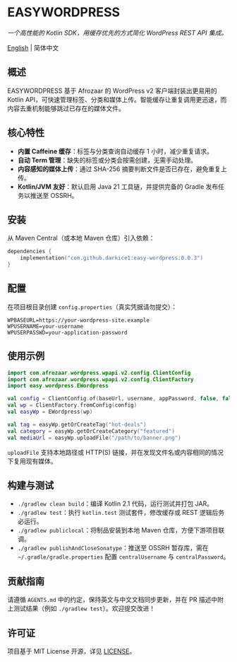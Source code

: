# EASYWORDPRESS

_一个高性能的 Kotlin SDK，用缓存优先的方式简化 WordPress REST API 集成。_

[English](README.md) | 简体中文

## 概述
EASYWORDPRESS 基于 Afrozaar 的 WordPress v2 客户端封装出更易用的 Kotlin API，可快速管理标签、分类和媒体上传。智能缓存让重复调用更迅速，而内容去重机制能够跳过已存在的媒体文件。

## 核心特性
- **内置 Caffeine 缓存**：标签与分类查询自动缓存 1 小时，减少重复请求。
- **自动 Term 管理**：缺失的标签或分类会按需创建，无需手动处理。
- **内容感知的媒体上传**：通过 SHA-256 摘要判断文件是否已存在，避免重复上传。
- **Kotlin/JVM 友好**：默认启用 Java 21 工具链，并提供完备的 Gradle 发布任务以推送至 OSSRH。

## 安装
从 Maven Central（或本地 Maven 仓库）引入依赖：

```kotlin
dependencies {
    implementation("com.github.darkice1:easy-wordpress:0.0.3")
}
```

## 配置
在项目根目录创建 `config.properties`（真实凭据请勿提交）：

```properties
WPBASEURL=https://your-wordpress-site.example
WPUSERNAME=your-username
WPUSERPASSWD=your-application-password
```

## 使用示例
```kotlin
import com.afrozaar.wordpress.wpapi.v2.config.ClientConfig
import com.afrozaar.wordpress.wpapi.v2.config.ClientFactory
import easy.wordpress.EWordpress

val config = ClientConfig.of(baseUrl, username, appPassword, false, false)
val wp = ClientFactory.fromConfig(config)
val easyWp = EWordpress(wp)

val tag = easyWp.getOrCreateTag("hot-deals")
val category = easyWp.getOrCreateCategory("featured")
val mediaUrl = easyWp.uploadFile("/path/to/banner.png")
```

`uploadFile` 支持本地路径或 HTTP(S) 链接，并在发现文件名或内容相同的情况下复用现有媒体。

## 构建与测试
- `./gradlew clean build`：编译 Kotlin 2.1 代码，运行测试并打包 JAR。
- `./gradlew test`：执行 `kotlin.test` 测试套件，修改缓存或 REST 逻辑后务必运行。
- `./gradlew publiclocal`：将制品安装到本地 Maven 仓库，方便下游项目联调。
- `./gradlew publishAndCloseSonatype`：推送至 OSSRH 暂存库，需在 `~/.gradle/gradle.properties` 配置 `centralUsername` 与 `centralPassword`。

## 贡献指南
请遵循 `AGENTS.md` 中的约定，保持英文与中文文档同步更新，并在 PR 描述中附上测试结果（例如 `./gradlew test`）。欢迎提交改进！

## 许可证
项目基于 MIT License 开源，详见 [LICENSE](LICENSE)。
